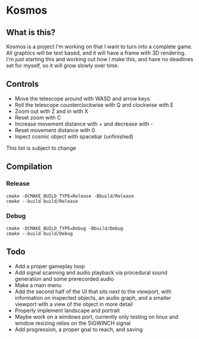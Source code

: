 # Kosmos
## What is this?

Kosmos is a project I'm working on that I want to turn into a complete game.
All graphics will be text based, and it will have a frame with 3D rendering.
I'm just starting this and working out how I make this, and have no deadlines set for myself, so it will grow slowly over time.

## Controls
- Move the telescope around with WASD and arrow keys
- Roll the telescope counterclockwise with Q and clockwise with E
- Zoom out with Z and in with X
- Reset zoom with C
- Increase movement distance with + and decrease with -
- Reset movement distance with 0
- Inpect cosmic object with spacebar (unfinished)

This list is subject to change

## Compilation

### Release
```shell
cmake -DCMAKE_BUILD_TYPE=Release -Bbuild/Release
cmake --build build/Release
```
### Debug
```shell
cmake -DCMAKE_BUILD_TYPE=Debug -Bbuild/Debug
cmake --build build/Debug
```

## Todo
- Add a proper gameplay loop
- Add signal scanning and audio playback via procedural sound generation and some prerecorded audio
- Make a main menu
- Add the second half of the UI that sits next to the viewport, with information on inspected objects, an audio graph, and a smaller viewport with a view of the object in more detail
- Properly implement landscape and portrait
- Maybe work on a windows port, currently only testing on linux and window resizing relies on the SIGWINCH signal
- Add progression, a proper goal to reach, and saving
